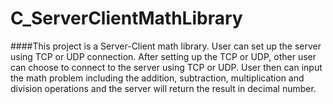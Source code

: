 C_ServerClientMathLibrary
=========================

####This project is a Server-Client math library. User can set up the server using TCP or UDP connection. After setting up the TCP or UDP, other user can choose to connect to the server using TCP or UDP. User then can input the math problem including the addition, subtraction, multiplication and division operations and the server will return the result in decimal number.
